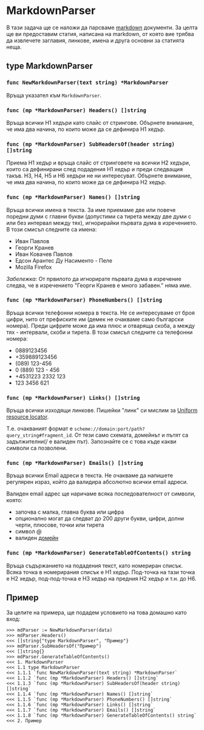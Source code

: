 MarkdownParser
===================

В тази задача ще се наложи да парсваме [markdown](http://daringfireball.net/projects/markdown/) документи. За целта ще ви
предоставим статия, написана на markdown, от която вие трябва да извлечете
заглавия, линкове, имена и друга основни за статията неща.


type MarkdownParser
-------------------

### `func NewMarkdownParser(text string) *MarkdownParser`

Връща указател към `MarkdownParser`.

### `func (mp *MarkdownParser) Headers() []string`

Връща всички H1 хедъри като слайс от стрингове. Обърнете внимание, че има
два начина, по които може да се дефинира H1 хедър.

### `func (mp *MarkdownParser) SubHeadersOf(header string) []string`

Приема H1 хедър и връща слайс от стринговете на всички H2 хедъри,
които са дефинирани след подадения H1 хедър и преди следващия такъв.
H3, H4, H5 и H6 хедъри не ни интересуват. Обърнете внимание, че има
два начина, по които може да се дефинира H2 хедър.

### `func (mp *MarkdownParser) Names() []string`

Връща всички имена в текста. За име приемаме две или повече поредни думи
с главни букви (допустими са тирета между две думи с или без интервал между тях),
игнорирайки първата дума в изречението. В този смисъл следните са имена:

* Иван Павлов
* Георги Кранев
* Иван Ковачев Павлов
* Едсон Арантес Ду Насименто - Пеле
* Mozilla Firefox

_Забележка_: От првилото да игнорирате първата дума в изречение следва,
че в изречението "Георги Кранев е много забавен." няма име.

### `func (mp *MarkdownParser) PhoneNumbers() []string`

Връща всички телефонни номера в текста.
Не се интересуваме от броя цифри, нито от префиските им
(демек не очакваме само български номера).
Преди цифрите може да има плюс и отваряща скоба, а между тях - интервали, скоби и тирета.
В този смисъл следните са телефонни номера:

* 0889123456
* +359889123456
* (089) 123-456
* 0 (889) 123 - 456
* +4531223 2332 123
* 123 3456 621

### `func (mp *MarkdownParser) Links() []string`

Връща всички изходящи линкове. Пишейки "линк" си мислим за
[Uniform resource locator](http://en.wikipedia.org/wiki/Uniform_resource_locator).

Т.е. очакваният формат е `scheme://domain:port/path?query_string#fragment_id`.
От тези само схемата, домейнът и пътят са задължителни(/ е валиден път).
Запознайте се с това къде какви символи са позволени.

### `func (mp *MarkdownParser) Emails() []string`

Връща всички Email адреси в текста. Не очакваме да напишете регулярен израз,
който да валидира абсолютно всички email адреси.

Валиден email адрес ще наричаме всяка последователност от символи, която:

* започва с малка, главна буква или цифра
* опционално могат да следват до 200 други букви, цифри, долни черти, плюсове, точки или тирета
* символ @
* валиден [домейн](http://en.wikipedia.org/wiki/Uniform_resource_locator#Syntax)

### `func (mp *MarkdownParser) GenerateTableOfContents() string`

Връща съдържанието на подадения текст, като номериран списък.
Всяка точка в номерирания списък е H1 хедър. Под-точка на тази точка е H2 хедър,
под-под-точка е H3 хедър на предния H2 хедър и т.н. до H6.

## Пример

За целите на примера, ще подадем условието на това домашно като вход:

    >>> mdParser := NewMarkdownParser(data)
    >>> mdParser.Headers()
    <<< []string{"type MarkdownParser", "Пример"}
    >>> mdParser.SubHeadersOf("Пример")
    <<< []string{}
    >>> mdParser.GenerateTableOfContents()
    <<< 1. MarkdownParser
    <<< 1.1 type MarkdownParser
    <<< 1.1.1 `func NewMarkdownParser(text string) *MarkdownParser`
    <<< 1.1.2 `func (mp *MarkdownParser) Headers() []string`
    <<< 1.1.3 `func (mp *MarkdownParser) SubHeadersOf(header string) []string`
    <<< 1.1.4 `func (mp *MarkdownParser) Names() []string`
    <<< 1.1.5 `func (mp *MarkdownParser) PhoneNumbers() []string`
    <<< 1.1.6 `func (mp *MarkdownParser) Links() []string`
    <<< 1.1.7 `func (mp *MarkdownParser) Emails() []string`
    <<< 1.1.8 `func (mp *MarkdownParser) GenerateTableOfContents() string`
    <<< 2. Пример
